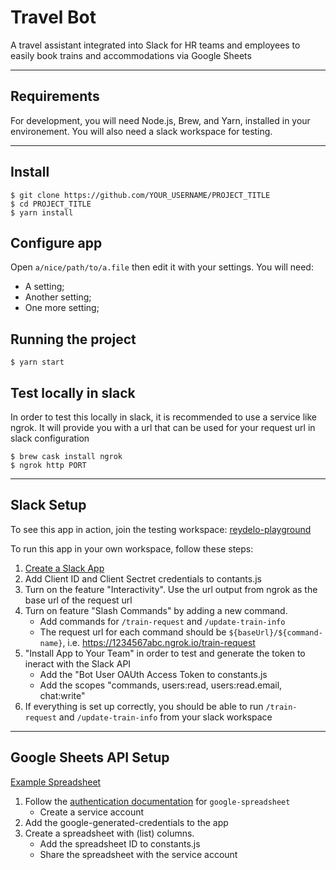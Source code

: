 # Travel Bot

A travel assistant integrated into Slack for HR teams and employees to easily book trains and accommodations via Google Sheets

---
## Requirements

For development, you will need Node.js, Brew, and Yarn, installed in your environement.  You will also need a slack workspace for testing.

---

## Install

    $ git clone https://github.com/YOUR_USERNAME/PROJECT_TITLE
    $ cd PROJECT_TITLE
    $ yarn install

## Configure app

Open `a/nice/path/to/a.file` then edit it with your settings. You will need:

- A setting;
- Another setting;
- One more setting;

## Running the project

    $ yarn start

## Test locally in slack

In order to test this locally in slack, it is recommended to use a service like ngrok.  It will provide you with a url that can be used for your request url in slack configuration

    $ brew cask install ngrok
    $ ngrok http PORT

---

## Slack Setup

To see this app in action, join the testing workspace: [reydelo-playground](https://join.slack.com/t/reydelo-playground/shared_invite/zt-fqy3eykw-on73wOD_fgv64hlGAciDjw)

To run this app in your own workspace, follow these steps:

1. [Create a Slack App](https://api.slack.com/apps)
1. Add Client ID and Client Sectret credentials to contants.js
1. Turn on the feature "Interactivity".  Use the url output from ngrok as the base url of the request url
1. Turn on feature "Slash Commands" by adding a new command.
    - Add commands for `/train-request` and `/update-train-info`
    - The request url for each command should be `${baseUrl}/${command-name}`, i.e. https://1234567abc.ngrok.io/train-request
1. "Install App to Your Team" in order to test and generate the token to ineract with the Slack API
    - Add the "Bot User OAUth Access Token to constants.js
    - Add the scopes "commands, users:read, users:read.email, chat:write"
1. If everything is set up correctly, you should be able to run `/train-request` and `/update-train-info` from your slack workspace

---

## Google Sheets API Setup

[Example Spreadsheet](https://docs.google.com/spreadsheets/d/1huFK5vLC6luhdxMXq5lSmAIdv9oyHEAM0NE3SuHkc74/)

1. Follow the [authentication documentation](https://theoephraim.github.io/node-google-spreadsheet/#/getting-started/authentication) for `google-spreadsheet`
    - Create a service account
1. Add the google-generated-credentials to the app
1. Create a spreadsheet with (list) columns.
    - Add the spreadsheet ID to constants.js
    - Share the spreadsheet with the service account

